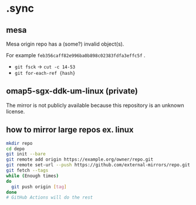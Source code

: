 # .sync

## mesa

Mesa origin repo has a (some?) invalid object(s).

For example `feb356caff82e996ba0b898c02383fdfa3effc5f` .

- `git fsck` -> `cut -c 14-53`
- `git for-each-ref {hash}`

## omap5-sgx-ddk-um-linux (private)

The mirror is not publicly available because this repository is an unknown license.

## how to mirror large repos ex. linux

```sh
mkdir repo
cd depo
git init --bare
git remote add origin https://example.org/owner/repo.git
git remote set-url --push https://github.com/external-mirrors/repo.git
git fetch --tags
while (Enough times)
do
  git push origin [tag]
done
# GitHub Actions will do the rest
```
